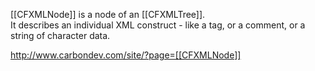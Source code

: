 [[CFXMLNode]] is a node of an [[CFXMLTree]].   
It describes an individual XML construct - like a tag, or a comment, or a string of character data.

http://www.carbondev.com/site/?page=[[CFXMLNode]]